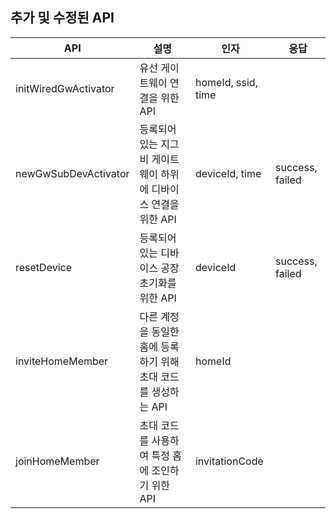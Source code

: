 ## 추가 및 수정된 API

|API|설명|인자|응답|
|------|---|---|---|
|initWiredGwActivator|유선 게이트웨이 연결을 위한 API|homeId, ssid, time||
|newGwSubDevActivator|등록되어 있는 지그비 게이트웨이 하위에 디바이스 연결을 위한 API|deviceId, time|success, failed|
|resetDevice|등록되어 있는 디바이스 공장 초기화를 위한 API|deviceId|success, failed|
|inviteHomeMember|다른 계정을 동일한 홈에 등록하기 위해 초대 코드를 생성하는 API|homeId||
|joinHomeMember|초대 코드를 사용하여 특정 홈에 조인하기 위한 API|invitationCode||
